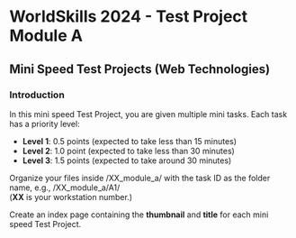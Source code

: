 # WorldSkills 2024 - Test Project Module A
## Mini Speed Test Projects (Web Technologies)

### Introduction
In this mini speed Test Project, you are given multiple mini tasks. Each task has a priority level:
- **Level 1**: 0.5 points (expected to take less than 15 minutes)
- **Level 2**: 1.0 point (expected to take less than 30 minutes)
- **Level 3**: 1.5 points (expected to take around 30 minutes)

Organize your files inside /XX_module_a/ with the task ID as the folder name, e.g., /XX_module_a/A1/  
(**XX** is your workstation number.)

Create an index page containing the **thumbnail** and **title** for each mini speed Test Project.
